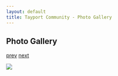 ```yaml
---
layout: default
title: Tayport Community - Photo Gallery
---
```

## Photo Gallery

[prev](http://tayport.org.uk/photo/386) [next](http://tayport.org.uk/photo/388)

![ ](http://tayport.org.uk/media/387.jpg " ")

